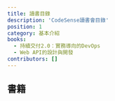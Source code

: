 ```yaml
---
title: 讀書目錄
description: 'CodeSense讀書會目錄'
position: 1
category: 基本介紹
books:
  - 持續交付2.0：實務導向的DevOps
  - Web API的設計與開發
contributors: []  
---
```


## 書籍

<list :items="books"></list>